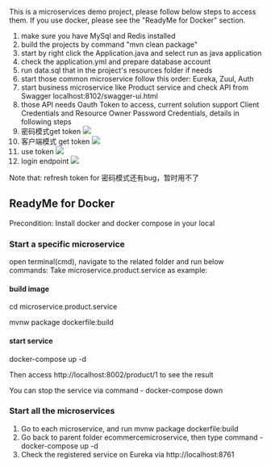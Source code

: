 This is a microservices demo project, please follow below steps to access them.  If you use docker, please see the "ReadyMe for Docker" section.

1. make sure you have MySql and Redis installed
2. build the projects by command "mvn clean package"
3. start by right click the Application.java and select run as java application
4. check the application.yml and prepare database account 
5. run data.sql that in the project's resources folder if needs
6. start those common microservice follow this order: Eureka, Zuul, Auth
7. start business microservice like Product service and check API from Swagger localhost:8102/swagger-ui.html
8. those API needs Oauth Token to access, current solution support Client Credentials and Resource Owner Password Credentials, details in following steps
9. 密码模式get token
![](https://github.com/dillonzhang/ecommercemicroservice/blob/develop/img-folder/gettoken.PNG)
10. 客户端模式 get token 
![](https://github.com/dillonzhang/ecommercemicroservice/blob/develop/img-folder/clientgettoken.PNG)
11. use token 
![](https://github.com/dillonzhang/ecommercemicroservice/blob/develop/img-folder/usetoken.PNG)
12. login endpoint 
![](https://github.com/dillonzhang/ecommercemicroservice/blob/develop/img-folder/logintoken.PNG)

Note that: refresh token for 密码模式还有bug，暂时用不了

## ReadyMe for Docker
Precondition: Install docker and docker compose in your local

### Start a specific microservice
open terminal(cmd), navigate to the related folder and run below commands:
Take microservice.product.service as example:

#### build image
   cd microservice.product.service

   mvnw package dockerfile:build

#### start service
   docker-compose up -d

Then access http://localhost:8002/product/1 to see the result

You can stop the service via command - docker-compose down

### Start all the microservices
1. Go to each microservice, and run mvnw package dockerfile:build
2. Go back to parent folder ecommercemicroservice, then type command -  docker-compose up -d
3. Check the registered service on Eureka via http://localhost:8761